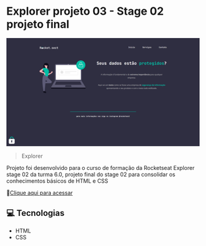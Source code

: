 # Explorer projeto 03 - Stage 02 projeto final

![preview](images/preview.png)

> Explorer

Projeto foi desenvolvido para o curso de formação da Rocketseat Explorer stage 02 da turma 6.0, projeto final do stage 02 para consolidar os conhecimentos básicos de HTML e CSS

🔗[Clique aqui para acessar](https://felipepleao.github.io/explorer-stage2-pjfinal/)

## 💻 Tecnologias

- HTML
- CSS

